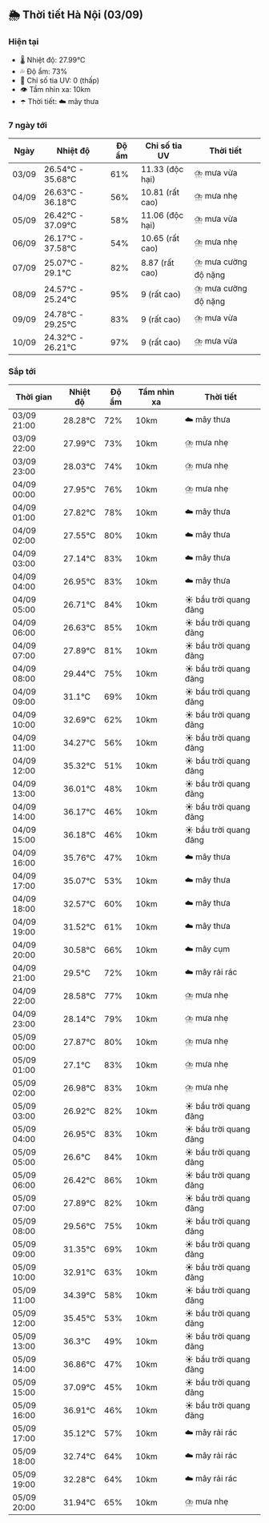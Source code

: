 ## 🌦️ Thời tiết Hà Nội (03/09)

### Hiện tại

- 🌡️ Nhiệt độ: 27.99℃
- 💦 Độ ẩm: 73%
- 🌟 Chỉ số tia UV: 0 (thấp)
- 👁️ Tầm nhìn xa: 10km
- ☂️ Thời tiết: ☁️ mây thưa

### 7 ngày tới

| Ngày | Nhiệt độ | Độ ẩm | Chỉ số tia UV | Thời tiết |
| --- | --- | --- | --- | --- |
| 03/09 | 26.54℃ - 35.68℃ | 61% | 11.33 (độc hại) | ⛈️ mưa vừa |
| 04/09 | 26.63℃ - 36.18℃ | 56% | 10.81 (rất cao) | ⛈️ mưa nhẹ |
| 05/09 | 26.42℃ - 37.09℃ | 58% | 11.06 (độc hại) | ⛈️ mưa vừa |
| 06/09 | 26.17℃ - 37.58℃ | 54% | 10.65 (rất cao) | ⛈️ mưa nhẹ |
| 07/09 | 25.07℃ - 29.1℃ | 82% | 8.87 (rất cao) | ⛈️ mưa cường độ nặng |
| 08/09 | 24.57℃ - 25.24℃ | 95% | 9 (rất cao) | ⛈️ mưa cường độ nặng |
| 09/09 | 24.78℃ - 29.25℃ | 83% | 9 (rất cao) | ⛈️ mưa vừa |
| 10/09 | 24.32℃ - 26.21℃ | 97% | 9 (rất cao) | ⛈️ mưa vừa |

### Sắp tới

| Thời gian | Nhiệt độ | Độ ẩm | Tầm nhìn xa | Thời tiết |
| --- | --- | --- | --- | --- |
| 03/09 21:00 | 28.28℃ | 72% | 10km | ☁️ mây thưa |
| 03/09 22:00 | 27.99℃ | 73% | 10km | ⛈️ mưa nhẹ |
| 03/09 23:00 | 28.03℃ | 74% | 10km | ⛈️ mưa nhẹ |
| 04/09 00:00 | 27.95℃ | 76% | 10km | ⛈️ mưa nhẹ |
| 04/09 01:00 | 27.82℃ | 78% | 10km | ☁️ mây thưa |
| 04/09 02:00 | 27.55℃ | 80% | 10km | ☁️ mây thưa |
| 04/09 03:00 | 27.14℃ | 83% | 10km | ☁️ mây thưa |
| 04/09 04:00 | 26.95℃ | 83% | 10km | ☁️ mây thưa |
| 04/09 05:00 | 26.71℃ | 84% | 10km | ☀️ bầu trời quang đãng |
| 04/09 06:00 | 26.63℃ | 85% | 10km | ☀️ bầu trời quang đãng |
| 04/09 07:00 | 27.89℃ | 81% | 10km | ☀️ bầu trời quang đãng |
| 04/09 08:00 | 29.44℃ | 75% | 10km | ☀️ bầu trời quang đãng |
| 04/09 09:00 | 31.1℃ | 69% | 10km | ☀️ bầu trời quang đãng |
| 04/09 10:00 | 32.69℃ | 62% | 10km | ☀️ bầu trời quang đãng |
| 04/09 11:00 | 34.27℃ | 56% | 10km | ☀️ bầu trời quang đãng |
| 04/09 12:00 | 35.32℃ | 51% | 10km | ☀️ bầu trời quang đãng |
| 04/09 13:00 | 36.01℃ | 48% | 10km | ☀️ bầu trời quang đãng |
| 04/09 14:00 | 36.17℃ | 46% | 10km | ☀️ bầu trời quang đãng |
| 04/09 15:00 | 36.18℃ | 46% | 10km | ☀️ bầu trời quang đãng |
| 04/09 16:00 | 35.76℃ | 47% | 10km | ☁️ mây thưa |
| 04/09 17:00 | 35.07℃ | 53% | 10km | ☁️ mây thưa |
| 04/09 18:00 | 32.57℃ | 60% | 10km | ☁️ mây thưa |
| 04/09 19:00 | 31.52℃ | 61% | 10km | ☁️ mây thưa |
| 04/09 20:00 | 30.58℃ | 66% | 10km | ☁️ mây cụm |
| 04/09 21:00 | 29.5℃ | 72% | 10km | ☁️ mây rải rác |
| 04/09 22:00 | 28.58℃ | 77% | 10km | ⛈️ mưa nhẹ |
| 04/09 23:00 | 28.14℃ | 79% | 10km | ⛈️ mưa nhẹ |
| 05/09 00:00 | 27.87℃ | 80% | 10km | ⛈️ mưa nhẹ |
| 05/09 01:00 | 27.1℃ | 83% | 10km | ⛈️ mưa nhẹ |
| 05/09 02:00 | 26.98℃ | 83% | 10km | ⛈️ mưa nhẹ |
| 05/09 03:00 | 26.92℃ | 82% | 10km | ☀️ bầu trời quang đãng |
| 05/09 04:00 | 26.95℃ | 83% | 10km | ☀️ bầu trời quang đãng |
| 05/09 05:00 | 26.6℃ | 84% | 10km | ☀️ bầu trời quang đãng |
| 05/09 06:00 | 26.42℃ | 86% | 10km | ☀️ bầu trời quang đãng |
| 05/09 07:00 | 27.89℃ | 82% | 10km | ☀️ bầu trời quang đãng |
| 05/09 08:00 | 29.56℃ | 75% | 10km | ☀️ bầu trời quang đãng |
| 05/09 09:00 | 31.35℃ | 69% | 10km | ☀️ bầu trời quang đãng |
| 05/09 10:00 | 32.91℃ | 63% | 10km | ☀️ bầu trời quang đãng |
| 05/09 11:00 | 34.39℃ | 58% | 10km | ☀️ bầu trời quang đãng |
| 05/09 12:00 | 35.45℃ | 53% | 10km | ☀️ bầu trời quang đãng |
| 05/09 13:00 | 36.3℃ | 49% | 10km | ☀️ bầu trời quang đãng |
| 05/09 14:00 | 36.86℃ | 47% | 10km | ☀️ bầu trời quang đãng |
| 05/09 15:00 | 37.09℃ | 45% | 10km | ☀️ bầu trời quang đãng |
| 05/09 16:00 | 36.91℃ | 46% | 10km | ☀️ bầu trời quang đãng |
| 05/09 17:00 | 35.12℃ | 57% | 10km | ☁️ mây rải rác |
| 05/09 18:00 | 32.74℃ | 64% | 10km | ☁️ mây rải rác |
| 05/09 19:00 | 32.28℃ | 64% | 10km | ☁️ mây rải rác |
| 05/09 20:00 | 31.94℃ | 65% | 10km | ⛈️ mưa nhẹ |
